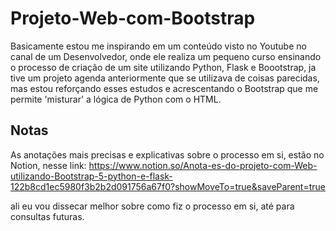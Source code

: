 # Projeto-Web-com-Bootstrap

Basicamente estou me inspirando em um conteúdo visto no Youtube no canal de um Desenvolvedor, onde ele realiza um pequeno curso ensinando o processo de criação de um site utilizando Python, Flask e Boootstrap, ja tive um projeto agenda anteriormente que se utilizava de coisas parecidas, mas estou reforçando esses estudos e acrescentando o Bootstrap que me permite 'misturar' a lógica de Python com o HTML.

## Notas
As anotações mais precisas e explicativas sobre o processo em si, estão no Notion, nesse link:
https://www.notion.so/Anota-es-do-projeto-com-Web-utilizando-Bootstrap-5-python-e-flask-122b8cd1ec5980f3b2b2d091756a67f0?showMoveTo=true&saveParent=true

ali eu vou dissecar melhor sobre como fiz o processo em si, até para consultas futuras.